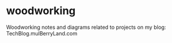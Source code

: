 # woodworking
Woodworking notes and diagrams related to projects on my blog: TechBlog.mulBerryLand.com
